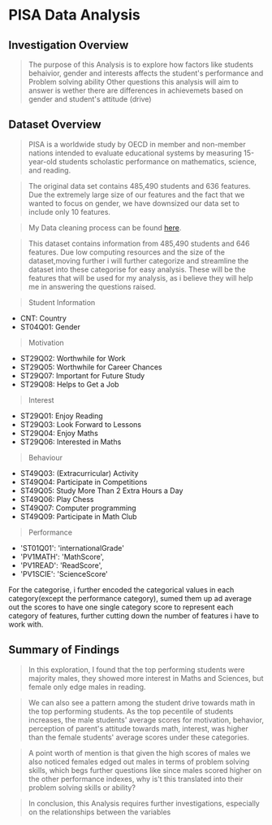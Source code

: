 # PISA Data Analysis


## Investigation Overview

>The purpose of this Analysis is to explore how factors like students behaivior, gender and interests affects the  student's performance and Problem solving ability
Other questions this analysis will aim to answer is wether there are differences in achievemets based on gender and student's attitude (drive)


## Dataset Overview

> PISA is a worldwide study by OECD in member and non-member nations intended to evaluate educational systems by measuring 15-year-old students scholastic performance on mathematics, science, and reading.

>The original data set contains 485,490 students and 636 features. Due the extremely large size of our features and the fact that we wanted to focus on gender, we have downsized our data set to include only 10 features.


>My Data cleaning process can be found [here](https://github.com/mandeebot/new_new/blob/main/pisa-data-cleaning-note.ipynb).

>This dataset contains information from 485,490 students and 646 features.
Due low computing resources and the size of the dataset,moving further i will further categorize and streamline the dataset into these categorise for easy analysis.
These will be the features that will be used for my analysis, as i believe they will help me in answering the questions raised.


>Student Information
- CNT: Country
- ST04Q01: Gender

>Motivation
- ST29Q02: Worthwhile for Work
- ST29Q05: Worthwhile for Career Chances
- ST29Q07: Important for Future Study
- ST29Q08: Helps to Get a Job

>Interest
- ST29Q01: Enjoy Reading
- ST29Q03: Look Forward to Lessons
- ST29Q04: Enjoy Maths
- ST29Q06: Interested in Maths

>Behaviour
- ST49Q03: (Extracurricular) Activity
- ST49Q04: Participate in Competitions
- ST49Q05: Study More Than 2 Extra Hours a Day
- ST49Q06: Play Chess
- ST49Q07: Computer programming
- ST49Q09: Participate in Math Club

>Performance
- 'ST01Q01': 'internationalGrade'
- 'PV1MATH': 'MathScore',
- 'PV1READ': 'ReadScore',
- 'PV1SCIE': 'ScienceScore'

For the categorise, i further encoded the categorical values in each category(except the performance category), sumed them up ad average out the scores to have one single category score to represent each  category of features, further cutting down the number of features i have to work with.

## Summary of Findings

>In this exploration, I found that the top performing students were majority males, they showed more interest in Maths and Sciences, but female only edge males in reading.

>We can also see a pattern among the student drive towards math in the top performing students. As the top pecentile of students increases, the male students' average scores for motivation, behavior, perception of parent's attitude towards math, interest, was higher than the female students' average scores under these categories.

>A point worth of mention is that given the high scores of males we also noticed females edged out males in terms of problem solving skills, which begs further questions like since males scored higher on the other performance indexes, why is't this translated into their problem solving skills or ability?

>In conclusion, this Analysis requires further investigations, especially on the relationships between the variables

